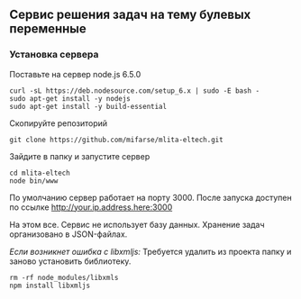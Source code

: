 ## Сервис решения задач на тему булевых переменные ##


### Установка сервера ###
Поставьте на сервер node.js 6.5.0

    curl -sL https://deb.nodesource.com/setup_6.x | sudo -E bash -
    sudo apt-get install -y nodejs
    sudo apt-get install -y build-essential

Скопируйте репозиторий

    git clone https://github.com/mifarse/mlita-eltech.git

Зайдите в папку и запустите сервер

    cd mlita-eltech
    node bin/www
По умолчанию сервер работает на порту 3000. После запуска доступен по ссылке http://your.ip.address.here:3000

На этом все. Сервис не использует базу данных. Хранение задач организовано в JSON-файлах.

*Если возникнет ошибка с libxmljs:*
Требуется удалить из проекта папку и заново установить библиотеку.

    rm -rf node_modules/libxmls
    npm install libxmljs

